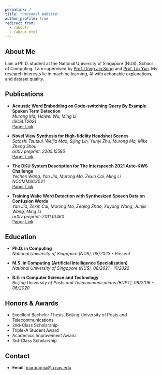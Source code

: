 ```yaml
---
permalink: /
title: "Personal Website"
author_profile: true
redirect_from: 
  - /about/
  - /about.html
---
```


## About Me
I am a Ph.D. student at the National University of Singapore (NUS), School of Computing. I am supervised by [Prof. Dong Jin Song](https://www.comp.nus.edu.sg/~dongjs/) and [Prof. Lin Yun](http://linyun.info/). My research interests lie in machine learning, AI with actionable explanations, and dataset quality.

## Publications
- **Acoustic Word Embedding on Code-switching Query By Example Spoken Term Detection**  
  *Murong Ma, Haiwei Wu, Ming Li*  
  *ISCSLT2021*  
  [Paper Link](https://ieeexplore.ieee.org/document/9362056)

- **Novel View Synthesis for High-fidelity Headshot Scenes**  
  *Satoshi Tsutsui, Weijia Mao, Sijing Lin, Yunyi Zhu, Murong Ma, Mike Zheng Shou*  
  *arXiv preprint: 2205.15595*  
  [Paper Link](https://arxiv.org/abs/2205.15595)

- **The DKU System Description for The Interspeech 2021 Auto-KWS Challenge**  
  *Yechen Wang, Yan Jia, Murong Ma, Zexin Cai, Ming Li*  
  *NCCMMSC2021*  
  [Paper Link](https://arxiv.org/abs/2104.04993)

- **Training Wake Word Detection with Synthesized Speech Data on Confusion Words**  
  *Yan Jia, Zexin Cai, Murong Ma, Zeqing Zhao, Xuyang Wang, Junjie Wang, Ming Li*  
  *arXiv preprint: 2011.01460*  
  [Paper Link](https://arxiv.org/abs/2011.01460)

## Education
- **Ph.D. in Computing**  
  *National University of Singapore (NUS), 08/2023 - Present*

- **M.S. in Computing (Artificial Intelligence Specialization)**  
  *National University of Singapore (NUS), 08/2021 - 11/2022*

- **B.E. in Computer Science and Technology**  
  *Beijing University of Posts and Telecommunications (BUPT), 09/2016 - 06/2020*  

## Honors & Awards
- Excellent Bachelor Thesis, Beijing University of Posts and Telecommunications 
- 2nd-Class Scholarship 
- Triple-A Student Award 
- Academics Improvement Award
- 3rd-Class Scholarship 

## Contact
- **Email**: murongma@u.nus.edu
